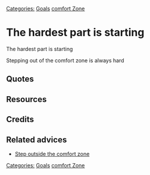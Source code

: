 [Categories:](../Categories/index.md) [Goals](../Categories/Goals.md) [comfort Zone](../Categories/comfort%20Zone.md)
# The hardest part is starting

The hardest part is starting

Stepping out of the comfort zone is always hard

## Quotes

## Resources

## Credits

## Related advices

- [Step outside the comfort zone](../)

[Categories:](../Categories/index.md) [Goals](../Categories/Goals.md) [comfort Zone](../Categories/comfort%20Zone.md)